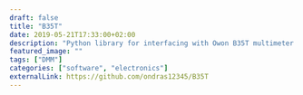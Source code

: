 ```yaml
---
draft: false
title: "B35T"
date: 2019-05-21T17:33:00+02:00
description: "Python library for interfacing with Owon B35T multimeter (BT2.0)"
featured_image: ""
tags: ["DMM"]
categories: ["software", "electronics"]
externalLink: https://github.com/ondras12345/B35T
---
```


